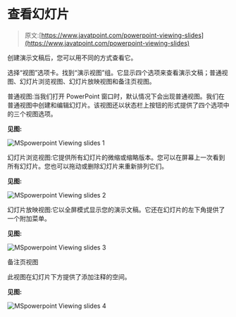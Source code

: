 # 查看幻灯片

> 原文:[https://www.javatpoint.com/powerpoint-viewing-slides](https://www.javatpoint.com/powerpoint-viewing-slides)

创建演示文稿后，您可以用不同的方式查看它。

选择“视图”选项卡。找到“演示视图”组。它显示四个选项来查看演示文稿；普通视图、幻灯片浏览视图、幻灯片放映视图和备注页视图。

普通视图:当我们打开 PowerPoint 窗口时，默认情况下会出现普通视图。我们在普通视图中创建和编辑幻灯片。该视图还以状态栏上按钮的形式提供了四个选项中的三个视图选项。

**见图:**

![MSpowerpoint Viewing slides 1](../Images/ca593d195d2c8ba41938891eabf84669.png)

幻灯片浏览视图:它提供所有幻灯片的微缩或缩略版本。您可以在屏幕上一次看到所有幻灯片。您也可以拖动或删除幻灯片来重新排列它们。

**见图:**

![MSpowerpoint Viewing slides 2](../Images/42fd670851c4301d4b213acb5d06c420.png)

幻灯片放映视图:它以全屏模式显示您的演示文稿。它还在幻灯片的左下角提供了一个附加菜单。

**见图:**

![MSpowerpoint Viewing slides 3](../Images/679dfaac9476b6111f172b8597fa0492.png)

备注页视图

此视图在幻灯片下方提供了添加注释的空间。

**见图:**

![MSpowerpoint Viewing slides 4](../Images/eeb543f012faed58768ab0673ff1f32f.png)